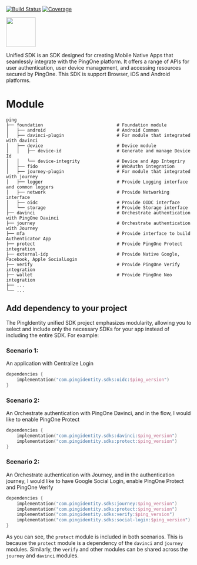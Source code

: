 [![Build Status](https://github.com/ForgeRock/unified-sdk-android/actions/workflows/ci.yaml/badge.svg)](https://github.com/ForgeRock/unified-sdk-android/actions/workflows/ci.yaml)
[![Coverage](https://codecov.io/gh/ForgeRock/unified-sdk-android/graph/badge.svg?token=1UYU8JMS8C)](https://codecov.io/gh/ForgeRock/unified-sdk-android)

<div>
  <picture>
     <img src="https://www.pingidentity.com/content/dam/ping-6-2-assets/topnav-json-configs/Ping-Logo.svg" width="80" height="80"  alt=""/>
  </picture>
</div>

Unified SDK is an SDK designed for creating Mobile Native Apps that seamlessly integrate with the PingOne platform.
It offers a range of APIs for user authentication, user device management, and accessing resources secured by PingOne.
This SDK is support Browser, iOS and Android platforms.

# Module

    ping 
    ├── foundation                            # Foundation module
    │   ├── android                           # Android Common
    │   ├── davinci-plugin                    # For module that integrated with davinci
    │   ├── device                            # Device module
    │   │   ├── device-id                     # Generate and manage Device Id
    │   │   └── device-integrity              # Device and App Integriry
    │   ├── fido                              # WebAuthn integration
    │   ├── journey-plugin                    # For module that integrated with journey
    │   ├── logger                            # Provide Logging interface and common loggers
    │   ├── network                           # Provide Networking interface
    │   ├── oidc                              # Provide OIDC interface
    │   └── storage                           # Provide Storage interface
    ├── davinci                               # Orchestrate authentication with PingOne Davinci
    ├── journey                               # Orchestrate authentication with Journey
    ├── mfa                                   # Provide interface to build Authenticator App
    ├── protect                               # Provide PingOne Protect integration
    ├── external-idp                          # Provide Native Google, Facebook, Apple SocialLogin
    ├── verify                                # Provide PingOne Verify integration
    ├── wallet                                # Provide PingOne Neo integration
    ├── ...
    └── ...

## Add dependency to your project

The PingIdentity unified SDK project emphasizes modularity, allowing you to select and include only the necessary SDKs for your app instead of including the entire SDK.
For example:

### Scenario 1:

An application with Centralize Login

```kotlin
dependencies {
    implementation("com.pingidentity.sdks:oidc:$ping_version")
}
```

### Scenario 2:

An Orchestrate authentication with PingOne Davinci, and in the flow, I would like to enable PingOne Protect

```kotlin
dependencies {
    implementation("com.pingidentity.sdks:davinci:$ping_version")
    implementation("com.pingidentity.sdks:protect:$ping_version")
}
```

### Scenario 2:

An Orchestrate authentication with Journey, and in the authentication journey, I would like to have Google Social Login,
enable PingOne Protect and PingOne Verify

```kotlin
dependencies {
    implementation("com.pingidentity.sdks:journey:$ping_version")
    implementation("com.pingidentity.sdks:protect:$ping_version")
    implementation("com.pingidentity.sdks:verify:$ping_version")
    implementation("com.pingidentity.sdks:social-login:$ping_version")
}
```

As you can see, the `protect` module is included in both scenarios. 
This is because the `protect` module is a dependency of the `davinci` and `journey` modules.
Similarly, the `verify` and other modules can be shared across the `journey` and `davinci` modules.